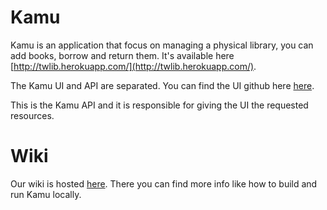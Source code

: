 # Kamu

Kamu is an application that focus on managing a physical library, you can add books, borrow and return them. It's available here [http://twlib.herokuapp.com/](http://twlib.herokuapp.com/).

The Kamu UI and API are separated. You can find the UI github here [here](https://github.com/tw-library/library-ui).

This is the Kamu API and it is responsible for giving the UI the requested resources.

# Wiki

Our wiki is hosted [here](https://github.com/tw-library/library-api/wiki). There you can find more info like how to build and run Kamu locally.
